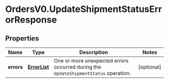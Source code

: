 # OrdersV0.UpdateShipmentStatusErrorResponse

## Properties
Name | Type | Description | Notes
------------ | ------------- | ------------- | -------------
**errors** | [**ErrorList**](ErrorList.md) | One or more unexpected errors occurred during the `UpdateShipmentStatus` operation. | [optional] 


